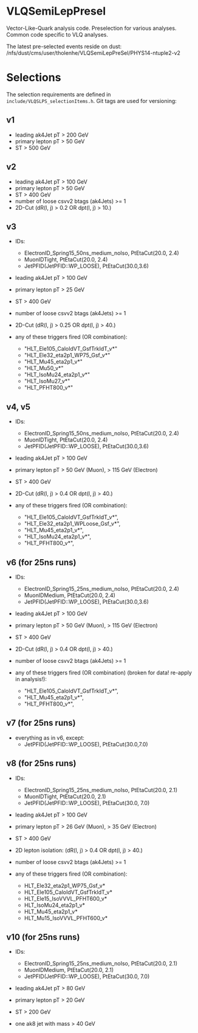 VLQSemiLepPresel
================

Vector-Like-Quark analysis code. Preselection for various analyses. Common code specific to VLQ analyses.


The latest pre-selected events reside on dust:
/nfs/dust/cms/user/tholenhe/VLQSemiLepPreSel/PHYS14-ntuple2-v2


Selections
==========

The selection requirements are defined in ``include/VLQSLPS_selectionItems.h``. 
Git tags are used for versioning:

v1 
--

- leading ak4Jet pT > 200 GeV 
- primary lepton pT > 50 GeV
- ST > 500 GeV


v2
--

- leading ak4Jet pT > 100 GeV 
- primary lepton pT > 50 GeV
- ST > 400 GeV
- number of loose csvv2 btags (ak4Jets) >= 1
- 2D-Cut (dR(l, j) > 0.2 OR dpt(l, j) > 10.)


v3
--

- IDs: 
  - ElectronID_Spring15_50ns_medium_noIso, PtEtaCut(20.0, 2.4)
  - MuonIDTight, PtEtaCut(20.0, 2.4)
  - JetPFID(JetPFID::WP_LOOSE), PtEtaCut(30.0,3.6)

- leading ak4Jet pT > 100 GeV 
- primary lepton pT > 25 GeV
- ST > 400 GeV
- number of loose csvv2 btags (ak4Jets) >= 1
- 2D-Cut (dR(l, j) > 0.25 OR dpt(l, j) > 40.)
- any of these triggers fired (OR combination):
  - "HLT_Ele105_CaloIdVT_GsfTrkIdT_v*"
  - "HLT_Ele32_eta2p1_WP75_Gsf_v*"
  - "HLT_Mu45_eta2p1_v*"
  - "HLT_Mu50_v*"
  - "HLT_IsoMu24_eta2p1_v*"
  - "HLT_IsoMu27_v*"
  - "HLT_PFHT800_v*"


v4, v5
------

- IDs: 
  - ElectronID_Spring15_50ns_medium_noIso, PtEtaCut(20.0, 2.4)
  - MuonIDTight, PtEtaCut(20.0, 2.4)
  - JetPFID(JetPFID::WP_LOOSE), PtEtaCut(30.0,3.6)

- leading ak4Jet pT > 100 GeV 
- primary lepton pT > 50 GeV (Muon), > 115 GeV (Electron)
- ST > 400 GeV
- 2D-Cut (dR(l, j) > 0.4 OR dpt(l, j) > 40.)
- any of these triggers fired (OR combination):
  - "HLT_Ele105_CaloIdVT_GsfTrkIdT_v*",
  - "HLT_Ele32_eta2p1_WPLoose_Gsf_v*",
  - "HLT_Mu45_eta2p1_v*",
  - "HLT_IsoMu24_eta2p1_v*",
  - "HLT_PFHT800_v*",


v6 (for 25ns runs)
------------------

- IDs: 
  - ElectronID_Spring15_25ns_medium_noIso, PtEtaCut(20.0, 2.4)
  - MuonIDMedium, PtEtaCut(20.0, 2.4)
  - JetPFID(JetPFID::WP_LOOSE), PtEtaCut(30.0,3.6)

- leading ak4Jet pT > 100 GeV 
- primary lepton pT > 50 GeV (Muon), > 115 GeV (Electron)
- ST > 400 GeV
- 2D-Cut (dR(l, j) > 0.4 OR dpt(l, j) > 40.)
- number of loose csvv2 btags (ak4Jets) >= 1
- any of these triggers fired (OR combination) (broken for data! re-apply in analysis!):
  - "HLT_Ele105_CaloIdVT_GsfTrkIdT_v*",
  - "HLT_Mu45_eta2p1_v*",
  - "HLT_PFHT800_v*",


v7 (for 25ns runs)
------------------

- everything as in v6, except:
  - JetPFID(JetPFID::WP_LOOSE), PtEtaCut(30.0,7.0)


v8 (for 25ns runs)
------------------

- IDs:
  - ElectronID_Spring15_25ns_medium_noIso, PtEtaCut(20.0, 2.1)
  - MuonIDTight, PtEtaCut(20.0, 2.1)
  - JetPFID(JetPFID::WP_LOOSE), PtEtaCut(30.0, 7.0)

- leading ak4Jet pT > 100 GeV
- primary lepton pT > 26 GeV (Muon), > 35 GeV (Electron)
- ST > 400 GeV
- 2D lepton isolation: (dR(l, j) > 0.4 OR dpt(l, j) > 40.)
- number of loose csvv2 btags (ak4Jets) >= 1
- any of these triggers fired (OR combination):
  - HLT_Ele32_eta2p1_WP75_Gsf_v*
  - HLT_Ele105_CaloIdVT_GsfTrkIdT_v*
  - HLT_Ele15_IsoVVVL_PFHT600_v*
  - HLT_IsoMu24_eta2p1_v*
  - HLT_Mu45_eta2p1_v*
  - HLT_Mu15_IsoVVVL_PFHT600_v*


v10 (for 25ns runs)
------------------

- IDs:
  - ElectronID_Spring15_25ns_medium_noIso, PtEtaCut(20.0, 2.1)
  - MuonIDMedium, PtEtaCut(20.0, 2.1)
  - JetPFID(JetPFID::WP_LOOSE), PtEtaCut(30.0, 7.0)

- leading ak4Jet pT > 80 GeV
- primary lepton pT > 20 GeV
- ST > 200 GeV
- one ak8 jet with mass > 40 GeV
